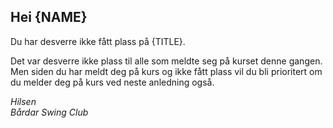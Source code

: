 ﻿## Hei {NAME}

Du har desverre ikke fått plass på {TITLE}.

Det var desverre ikke plass til alle som meldte seg på kurset denne gangen. Men siden du har meldt deg på kurs og ikke fått plass vil du bli prioritert om du melder deg på kurs ved neste anledning også.


*Hilsen*  
*Bårdar Swing Club*